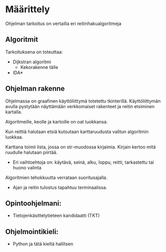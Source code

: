 # Määrittely

Ohjelman tarkoitus on vertailla eri reitinhakualgoritmeja

## Algoritmit

Tarkoituksena on toteuttaa:
- Dijkstran algoritmi
  - Kekorakenne tälle
- IDA*

## Ohjelman rakenne

Ohjelmassa on graafinen käyttöliittymä totetettu tkinterillä. Käyttöliittymän avulla pystytään näyttämään verkkomaiset rakenteet ja reitin etsiminen kartalla.

Algoritmeille, keolle ja kartoille on oat luokkansa.

Kun reittiä halutaan etsiä kutsutaan karttaruudusta valitun algoritmin luokkaa.

Karttana toimii lista, jossa on str-muodossa kirjaimia. Kirjain kertoo mitä ruudulle halutaan piirtää.
- Eri vaihtoehtoja on: käytävä, seinä, alku, loppu, reitti, tarkastettu tai huono valinta

Algoritmien tehokkuutta verrataan suoritusajalla.
- Ajan ja reitin tulostus tapahtuu terminaalissa.

## Opintoohjelmani:
- Tietojenkäsittelytieteen kandidaatti (TKT)

## Ohjelmointikieli:
- Python ja tätä kieltä hallitsen
